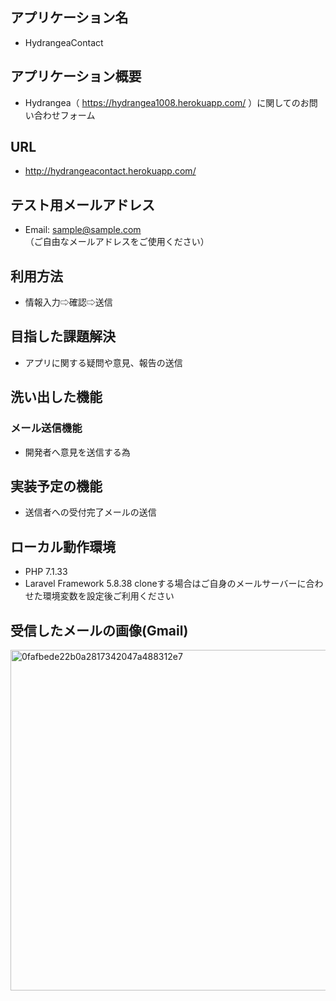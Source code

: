 ## アプリケーション名
- HydrangeaContact

## アプリケーション概要
- Hydrangea（ https://hydrangea1008.herokuapp.com/ ）に関してのお問い合わせフォーム

## URL
- http://hydrangeacontact.herokuapp.com/

## テスト用メールアドレス
- Email: sample@sample.com
（ご自由なメールアドレスをご使用ください）

## 利用方法
- 情報入力⇨確認⇨送信 


## 目指した課題解決
- アプリに関する疑問や意見、報告の送信

## 洗い出した機能
### メール送信機能
- 開発者へ意見を送信する為

## 実装予定の機能
- 送信者への受付完了メールの送信 

## ローカル動作環境
- PHP 7.1.33
- Laravel Framework 5.8.38
cloneする場合はご自身のメールサーバーに合わせた環境変数を設定後ご利用ください

## 受信したメールの画像(Gmail)
<img width="545" alt="0fafbede22b0a2817342047a488312e7" src="https://user-images.githubusercontent.com/73512438/103468812-91229180-4da0-11eb-88f5-8536ef18a72d.png">
